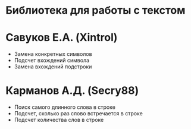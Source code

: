 # Библиотека для работы с текстом

# Савуков Е.А. (Xintrol)
- Замена конкретных символов
- Подсчет вхождений символа
- Замена вхождений подстроки

# Карманов А.Д. (Secry88)
- Поиск самого длинного слова в строке
- Подсчет, сколько раз слово встречается в строке
- Подсчет количества слов в строке

